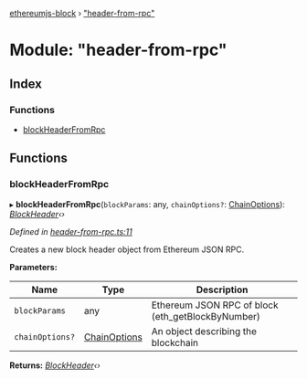 [ethereumjs-block](../README.md) › ["header-from-rpc"](_header_from_rpc_.md)

# Module: "header-from-rpc"

## Index

### Functions

* [blockHeaderFromRpc](_header_from_rpc_.md#blockheaderfromrpc)

## Functions

###  blockHeaderFromRpc

▸ **blockHeaderFromRpc**(`blockParams`: any, `chainOptions?`: [ChainOptions](../interfaces/_index_.chainoptions.md)): *[BlockHeader](../classes/_header_.blockheader.md)‹›*

*Defined in [header-from-rpc.ts:11](https://github.com/ethereumjs/ethereumjs-vm/blob/master/packages/block/src/header-from-rpc.ts#L11)*

Creates a new block header object from Ethereum JSON RPC.

**Parameters:**

Name | Type | Description |
------ | ------ | ------ |
`blockParams` | any | Ethereum JSON RPC of block (eth_getBlockByNumber) |
`chainOptions?` | [ChainOptions](../interfaces/_index_.chainoptions.md) | An object describing the blockchain  |

**Returns:** *[BlockHeader](../classes/_header_.blockheader.md)‹›*

